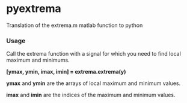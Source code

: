 # pyextrema
Translation of the extrema.m matlab function to python

### Usage
Call the extrema function with a signal for which you need to find local maximum and minimums. 

**[ymax, ymin, imax, imin] = extrema.extrema(y)**

**ymax** and **ymin** are the arrays of local maximum and minimum values. 

**imax** and **imin** are the indices of the maximum and minimum values. 
